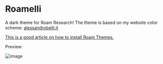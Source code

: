 # Roamelli
 A dark theme for Roam Research!
 The theme is based on my website color scheme: [alessandrobelli.it](https://www.alessandrobelli.it)
 
 [This is a good article on how to install Roam Themes.](https://nesslabs.com/roam-research-themes-custom-styling-css)
 
 Preview:
 
![image](https://user-images.githubusercontent.com/3796324/99242292-42746480-27ff-11eb-9124-d935d45bf7f7.png)
